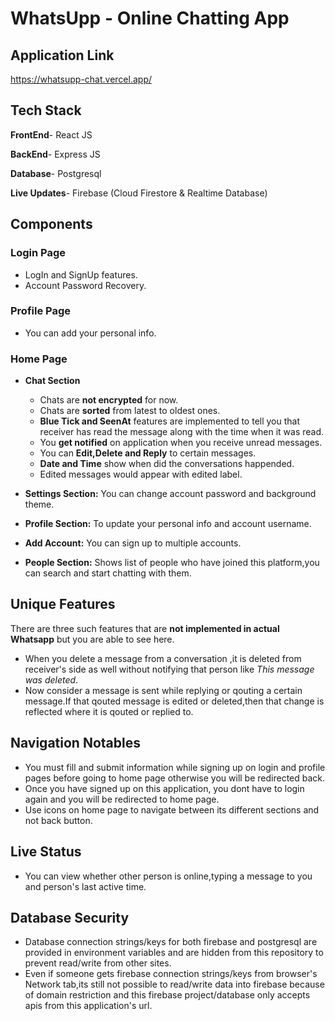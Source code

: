
# WhatsUpp - Online Chatting App
## Application Link
https://whatsupp-chat.vercel.app/


## Tech Stack 
**FrontEnd**- React JS

**BackEnd**- Express JS

**Database**- Postgresql

**Live Updates**- Firebase (Cloud Firestore & Realtime Database)

## Components
### Login Page 
- LogIn and SignUp features.
- Account Password Recovery.
### Profile Page 
- You can add your personal info.
### Home Page 
- **Chat Section**
    - Chats are **not encrypted** for now.
    - Chats are **sorted** from latest to oldest ones.
    - **Blue Tick and SeenAt** features are implemented to tell you that receiver has read the message along with the time when it was read.
    - You **get notified** on application when you receive unread messages.
    - You can **Edit,Delete and Reply** to certain messages.
    - **Date and Time** show when did the conversations happended.
    - Edited messages would appear with edited label.
    
- **Settings Section:** You can change account password and background theme.
- **Profile Section:** To update your personal info and account username.
- **Add Account:** You can sign up to multiple accounts.
- **People Section:** Shows list of people who have joined this platform,you can search and start chatting with them.


## Unique Features
There are three such features that are **not implemented in actual Whatsapp** but you are able to see here.
- When you delete a message from a conversation ,it is deleted from receiver's side as well without notifying that person like *This message was deleted*.
- Now consider a message is sent while replying or qouting a certain message.If that qouted message is edited or deleted,then that change is reflected where it is qouted or replied to.
## Navigation Notables
- You must fill and submit information while signing up on login and profile pages before going to home page otherwise you will be redirected back.
- Once you have signed up on this application, you dont have to login again and you will be redirected to home page. 
- Use icons on home page to navigate between its different sections and not back button.
## Live Status
- You can view whether other person is online,typing a message to you and person's last active time.
## Database Security
- Database connection strings/keys for both firebase and postgresql are provided in environment variables and are hidden from this repository to prevent read/write from other sites.
- Even if someone gets firebase connection strings/keys from browser's Network tab,its still not possible to read/write data into firebase because of domain restriction and this firebase project/database only accepts apis from this application's url.


